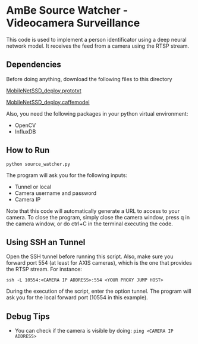 # AmBe Source Watcher - Videocamera Surveillance

This code is used to implement a person identificator using a deep neural network model. It receives the feed from a camera using the RTSP stream. 


## Dependencies

Before doing anything, download the following files to this directory

[MobileNetSSD_deploy.prototxt](https://drive.google.com/file/d/0B3gersZ2cHIxRm5PMWRoTkdHdHc/view?resourcekey=0-1Lpfs4EvGDeCQz12AF64hQ)

[MobileNetSSD_deploy.caffemodel](https://gist.github.com/mm-aditya/797a3e7ee041ef88cd4d9e293eaacf9f#file-mobilenetssd_deploy-prototxt)

Also, you need the following packages in your python virtual environment:

- OpenCV
- InfluxDB 

## How to Run
```python source_watcher.py```

The program will ask you for the following inputs:

- Tunnel or local
- Camera username and password
- Camera IP

Note that this code will automatically generate a URL to access to your camera. To close the program, simply close the camera window, press q in the camera window, or do ctrl+C in the terminal executing the code. 

## Using SSH an Tunnel

Open the SSH tunnel before running this script. Also, make sure you forward port 554 (at least for AXIS cameras), which is the one that provides the RTSP stream. For instance:

```ssh -L 10554:<CAMERA IP ADDRESS>:554 <YOUR PROXY JUMP HOST>```

During the execution of the script, enter the option tunnel. The program will ask you for the local forward port (10554 in this example).

## Debug Tips

* You can check if the camera is visible by doing:
```ping <CAMERA IP ADDRESS>```

